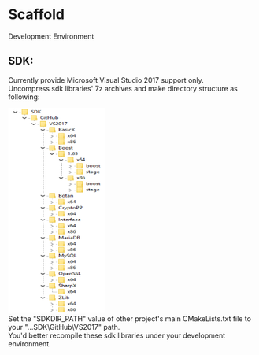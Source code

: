 # Scaffold
Development Environment

## SDK:
Currently provide Microsoft Visual Studio 2017 support only.
<br>Uncompress sdk libraries' 7z archives and make directory structure as following:
<div align=left>
<img width="198" height="417" src="https://raw.githubusercontent.com/xurendong/scaffold/master/IMG/sdk_directory_structure.png" alt="recommend directory structure"/>
</div>
Set the "SDKDIR_PATH" value of other project's main CMakeLists.txt file to your "...SDK\GitHub\VS2017" path.
<br>You'd better recompile these sdk libraries under your development environment.
